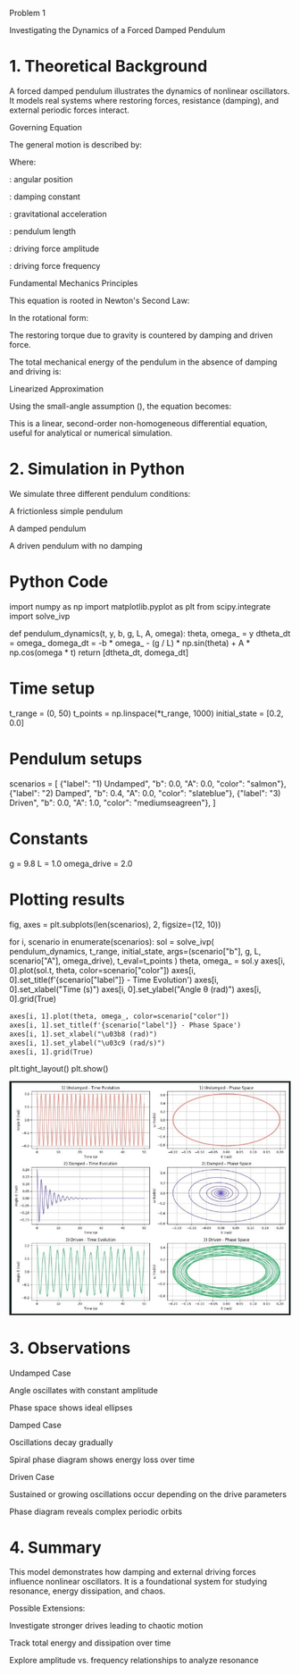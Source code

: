 Problem 1

Investigating the Dynamics of a Forced Damped Pendulum

# 1. Theoretical Background

A forced damped pendulum illustrates the dynamics of nonlinear oscillators. It models real systems where restoring forces, resistance (damping), and external periodic forces interact.

Governing Equation

The general motion is described by:



Where:

: angular position

: damping constant

: gravitational acceleration

: pendulum length

: driving force amplitude

: driving force frequency

Fundamental Mechanics Principles

This equation is rooted in Newton's Second Law:



In the rotational form:



The restoring torque  due to gravity is countered by damping and driven force.

The total mechanical energy of the pendulum in the absence of damping and driving is:



Linearized Approximation

Using the small-angle assumption (), the equation becomes:



This is a linear, second-order non-homogeneous differential equation, useful for analytical or numerical simulation.

# 2. Simulation in Python

We simulate three different pendulum conditions:

A frictionless simple pendulum

A damped pendulum

A driven pendulum with no damping

# Python Code

import numpy as np
import matplotlib.pyplot as plt
from scipy.integrate import solve_ivp

def pendulum_dynamics(t, y, b, g, L, A, omega):
    theta, omega_ = y
    dtheta_dt = omega_
    domega_dt = -b * omega_ - (g / L) * np.sin(theta) + A * np.cos(omega * t)
    return [dtheta_dt, domega_dt]

# Time setup
t_range = (0, 50)
t_points = np.linspace(*t_range, 1000)
initial_state = [0.2, 0.0]

# Pendulum setups
scenarios = [
    {"label": "1) Undamped", "b": 0.0, "A": 0.0, "color": "salmon"},
    {"label": "2) Damped", "b": 0.4, "A": 0.0, "color": "slateblue"},
    {"label": "3) Driven", "b": 0.0, "A": 1.0, "color": "mediumseagreen"},
]

# Constants
g = 9.8
L = 1.0
omega_drive = 2.0

# Plotting results
fig, axes = plt.subplots(len(scenarios), 2, figsize=(12, 10))

for i, scenario in enumerate(scenarios):
    sol = solve_ivp(
        pendulum_dynamics,
        t_range,
        initial_state,
        args=(scenario["b"], g, L, scenario["A"], omega_drive),
        t_eval=t_points
    )
    theta, omega_ = sol.y
    axes[i, 0].plot(sol.t, theta, color=scenario["color"])
    axes[i, 0].set_title(f'{scenario["label"]} - Time Evolution')
    axes[i, 0].set_xlabel("Time (s)")
    axes[i, 0].set_ylabel("Angle θ (rad)")
    axes[i, 0].grid(True)

    axes[i, 1].plot(theta, omega_, color=scenario["color"])
    axes[i, 1].set_title(f'{scenario["label"]} - Phase Space')
    axes[i, 1].set_xlabel("\u03b8 (rad)")
    axes[i, 1].set_ylabel("\u03c9 (rad/s)")
    axes[i, 1].grid(True)

plt.tight_layout()
plt.show()

![alt text](<WhatsApp Image 2025-03-31 at 22.49.50_277e3b36.jpg>)
# 3. Observations

Undamped Case

Angle oscillates with constant amplitude

Phase space shows ideal ellipses

Damped Case

Oscillations decay gradually

Spiral phase diagram shows energy loss over time

Driven Case

Sustained or growing oscillations occur depending on the drive parameters

Phase diagram reveals complex periodic orbits

# 4. Summary

This model demonstrates how damping and external driving forces influence nonlinear oscillators. It is a foundational system for studying resonance, energy dissipation, and chaos.

Possible Extensions:

Investigate stronger drives leading to chaotic motion

Track total energy and dissipation over time

Explore amplitude vs. frequency relationships to analyze resonance

